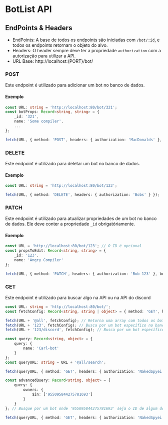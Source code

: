 # BotList API

## EndPoints & Headers

- EndPoints: A base de todos os endpoints são iniciadas com `/bot/:id`, e todos os endpoints retornam o objeto do alvo.
- Headers: O header sempre deve ter a propriedade `authorization` com a autorização para utilizar a API.
- URL Base: http://localhost:{PORT}/bot/

### POST

Este endpoint é utilizado para adicionar um bot no banco de dados.

#### Exemplo

```ts
const URL: string = 'http://localhost:80/bot/321';
const botProps: Record<string, string> = {
    _id: '321',
    name: 'Some compiler',
    ...
};

fetch(URL, { method: 'POST', headers: { authorization: 'MacDonalds' }, body: JSON.stringify(botProps) });

```

### DELETE

Este endpoint é utilizado para deletar um bot no banco de dados.

#### Exemplo

```ts
const URL: string = 'http://localhost:80/bot/123';

fetch(URL, { method: 'DELETE', headers: { authorization: 'Bobs' } });
```
### PATCH

Este endpoint é utilizado para atualizar propriedades de um bot no banco de dados. Ele deve conter a propriedade `_id` obrigatóriamente.

#### Exemplo

```ts
const URL = 'http://localhost:80/bot/123'; // O ID é opcional
const propsToEdit: Record<string, string> = {
    _id: '123',
    name: 'Angry Compiler'
};

fetch(URL, { method: 'PATCH', headers: { authorization: 'Bob 123' }, body: JSON.stringify(propsToEdit) });
```

### GET

Este endpoint é utilizado para buscar algo na API ou na API do discord

```ts
const URL: string = 'http://localhost:80/bot/';
const fetchConfig: Record<string, string | object> = { method: 'GET', headers: { authorization: 'Bob 123' } };

fetch(URL + '@all', fetchConfig); // Retorna uma array com todos os bots no banco de dados
fetch(URL + '123', fetchConfig); // Busca por um bot específico no banco de dados
fetch(URL + '123/discord', fetchConfig); // Busca por um bot específico na API do discord

const query: Record<string, object> = {
    query: {
        name: 'Carl-bot'
    }
};
const queryURL: string = URL + '@all/search';

fetch(queryURL, { method: 'GET', headers: { authorization: 'NakedSpyei' }, body: JSON.stringify(query) }); // Faça uma consulta no banco de dados filtrando por opções (As opções de consulta disponíveis são as mesma do objeto de um bot)

const advancedQuery: Record<string, object> = {
    query: {
        owners: {
            $in: ['955095844275781693']
        }
    }
}; // Busque por um bot onde '955095844275781693' seja o ID de algum dono

fetch(queryURL, { method: 'GET', headers: { authorization: 'NakedSpyei' }, body: JSON.stringify(advandedQuery) });
```